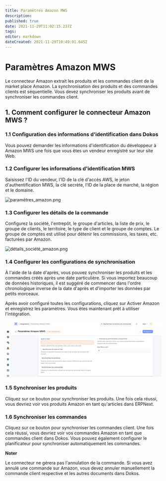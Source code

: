 ```yaml
---
title: Paramètres Amazon MWS
description: 
published: true
date: 2021-11-29T11:02:15.237Z
tags: 
editor: markdown
dateCreated: 2021-11-29T10:49:01.645Z
---
```


# Paramètres Amazon MWS

Le connecteur Amazon extrait les produits et les commandes client de la market place Amazon. La synchronisation des produits et des commandes clients est séquentielle. Vous devez synchroniser les produits avant de synchroniser les commandes client.

## 1. Comment configurer le connecteur Amazon MWS ? 

### 1.1 Configuration des informations d'identification dans Dokos

Vous pouvez demander les informations d'identification du développeur à Amazon MWS une fois que vous êtes un vendeur enregistré sur leur site Web.

### 1.2 Configurer les informations d'identification MWS

Saisissez l'ID du vendeur, l'ID de la clé d'accès AWS, le jeton d'authentification MWS, la clé secrète, l'ID de la place de marché, la région et le domaine.

![paramètres_amazon.png](/settings/amazon/paramètres_amazon.png)

### 1.3 Configurer les détails de la commande 
Configurez la société, l'entrepôt, le groupe d'articles, la liste de prix, le groupe de clients, le territoire, le type de client et le groupe de comptes. Le groupe de comptes est utilisé pour détenir les commissions, les taxes, etc. facturées par Amazon. 

![détails_société_amazon.png](/content/settings/amazon/détails_société_amazon.png)

### 1.4 Configurer les configurations de synchronisation 
À l'aide de la date d'après, vous pouvez synchroniser les produits et les commandes créés après une date particulière. Si vous importez beaucoup de données historiques, il est suggéré de commencer dans l'ordre chronologique inverse de la date d'après et d'importer les données par petits morceaux.

Après avoir configuré toutes les configurations, cliquez sur Activer Amazon et enregistrez les paramètres. Vous êtes maintenant prêt à utiliser l'intégration.

![synchronis.png](/content/settings/amazon/synchronis.png)

### 1.5 Synchroniser les produits 
Cliquez sur ce bouton pour synchroniser les produits. Une fois cela réussi, vous devriez voir vos produits Amazon en tant qu'articles dans ERPNext.

### 1.6 Synchroniser les commandes

Cliquez sur ce bouton pour synchroniser les commandes client. Une fois cela réussi, vous devriez voir vos commandes Amazon en tant que commandes client dans Dokos. Vous pouvez également configurer le planificateur pour synchroniser automatiquement les commandes.

**Noter**

Le connecteur ne gérera pas l'annulation de la commande. Si vous avez annulé une commande sur Amazon, vous devez annuler manuellement la commande client respective et les autres documents dans Dokos.